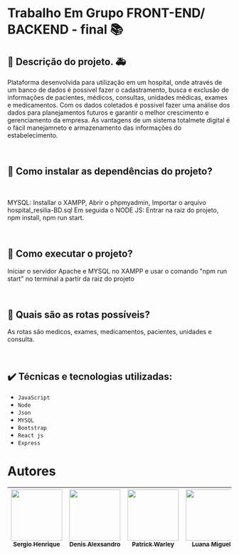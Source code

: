 # Trabalho Em Grupo FRONT-END/ BACKEND - final 📚

<h2>🏥 Descrição do projeto. 🚑</h2>
<p>Plataforma desenvolvida para utilização em um hospital, onde através de um banco de dados é possivel fazer o cadastramento, busca e exclusão de informações de pacientes, médicos, consultas, unidades médicas, exames e medicamentos. Com os dados coletados é possivel fazer uma análise dos dados para planejamentos futuros e garantir o melhor crescimento e gerenciamento da empresa. As vantagens de um sistema totalmete digital é o fácil manejamneto e armazenamento das informações do estabelecimento.</p> </br>

<h2>📍 Como instalar as dependências do projeto?</h2> </br>
<p> MYSQL: Installar o XAMPP, Abrir o phpmyadmin, Importar o arquivo hospital_resilia-BD.sql Em seguida o NODE JS: Entrar na raiz do projeto, npm install, npm run start.</p> </br>

<h2>📍 Como executar o projeto?</h2>
<p> Iniciar o servidor Apache e MYSQL no XAMPP e usar o comando "npm run start" no terminal a partir da raiz do projeto </p> </br>

<h2>📍 Quais são as rotas possíveis?</h2>
<p> As rotas são medicos, exames, medicamentos, pacientes, unidades e consulta. </p> </br>

##   ✔️ Técnicas e tecnologias utilizadas: 
- ``JavaScript``
- ``Node``
- ``Json``
- ``MYSQL``
- ``Bootstrap``
- ``React js``
- ``Express``

# Autores

| [<img src="https://avatars.githubusercontent.com/u/114114763?v=4" width=115><br><sub>Sergio Henrique</sub>](https://github.com/Sergin03)  |  [<img src="https://avatars.githubusercontent.com/u/114114785?v=4" width=115><br><sub>Denis Alexsandro</sub>](https://github.com/denisalexsandro) |  [<img src="https://avatars.githubusercontent.com/u/8508246?v=4" width=115><br><sub>Patrick Warley</sub>](https://github.com/patrickWarley)  | [<img src="https://avatars.githubusercontent.com/u/114195998?v=4" width=115><br><sub>Luana Miguel</sub>](https://github.com/luanamiguel) | [<img src="https://avatars.githubusercontent.com/u/114114853?v=4" width=115><br><sub>Leticia Mattos</sub>](https://github.com/LeticiaMattosSilva) |[<img src="https://avatars.githubusercontent.com/u/114879829?v=4" width=115><br><sub>Angela Sales</sub>](https://github.com/angela-rsales)
| :---: | :---: | :---: | :---: | :---: | :---: |

